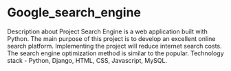 # Google_search_engine
Description about Project
Search Engine is a web application built with Python.
The main purpose of this project is to develop an excellent online search platform.
Implementing the project will reduce internet search costs. 
The search engine optimization method is similar to the popular. 
Technology stack - Python, Django, HTML, CSS, Javascript, MySQL.
